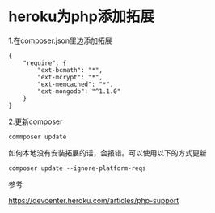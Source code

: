 # heroku为php添加拓展

1.在composer.json里边添加拓展

```
{
    "require": {
        "ext-bcmath": "*",
        "ext-mcrypt": "*",
        "ext-memcached": "*",
        "ext-mongodb": "^1.1.0"
    }
}
```

2.更新composer

```
commposer update
```

如何本地没有安装拓展的话，会报错。可以使用以下的方式更新

```
composer update --ignore-platform-reqs
```

参考

https://devcenter.heroku.com/articles/php-support